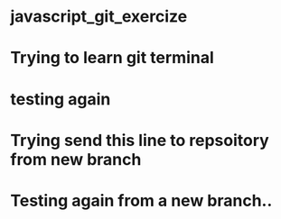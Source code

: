 # javascript_git_exercize
# Trying to learn git terminal
# testing again
# Trying send this line to repsoitory from new branch
# Testing again from a new branch..